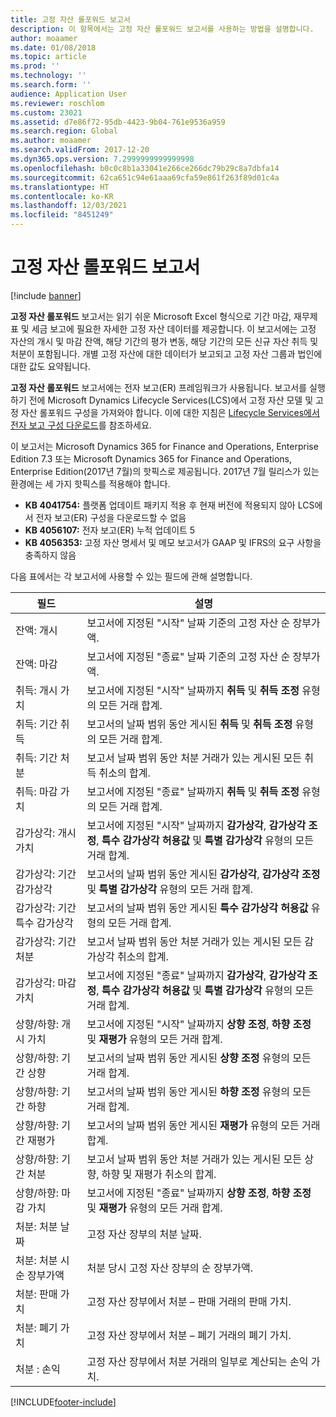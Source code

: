 ```yaml
---
title: 고정 자산 롤포워드 보고서
description: 이 항목에서는 고정 자산 롤포워드 보고서를 사용하는 방법을 설명합니다.
author: moaamer
ms.date: 01/08/2018
ms.topic: article
ms.prod: ''
ms.technology: ''
ms.search.form: ''
audience: Application User
ms.reviewer: roschlom
ms.custom: 23021
ms.assetid: d7e86f72-95db-4423-9b04-761e9536a959
ms.search.region: Global
ms.author: moaamer
ms.search.validFrom: 2017-12-20
ms.dyn365.ops.version: 7.2999999999999998
ms.openlocfilehash: b0c0c8b1a33041e266ce266dc79b29c8a7dbfa14
ms.sourcegitcommit: 62ca651c94e61aaa69cfa59e861f263f89d01c4a
ms.translationtype: HT
ms.contentlocale: ko-KR
ms.lasthandoff: 12/03/2021
ms.locfileid: "8451249"
---
```

# <a name="fixed-assets-roll-forward-report"></a>고정 자산 롤포워드 보고서

[!include [banner](../includes/banner.md)]

**고정 자산 롤포워드** 보고서는 읽기 쉬운 Microsoft Excel 형식으로 기간 마감, 재무제표 및 세금 보고에 필요한 자세한 고정 자산 데이터를 제공합니다. 이 보고서에는 고정 자산의 개시 및 마감 잔액, 해당 기간의 평가 변동, 해당 기간의 모든 신규 자산 취득 및 처분이 포함됩니다. 개별 고정 자산에 대한 데이터가 보고되고 고정 자산 그룹과 법인에 대한 값도 요약됩니다.

**고정 자산 롤포워드** 보고서에는 전자 보고(ER) 프레임워크가 사용됩니다. 보고서를 실행하기 전에 Microsoft Dynamics Lifecycle Services(LCS)에서 고정 자산 모델 및 고정 자산 롤포워드 구성을 가져와야 합니다. 이에 대한 지침은 [Lifecycle Services에서 전자 보고 구성 다운로드](/dynamics365/unified-operations/dev-itpro/analytics/download-electronic-reporting-configuration-lcs)를 참조하세요.

이 보고서는 Microsoft Dynamics 365 for Finance and Operations, Enterprise Edition 7.3 또는 Microsoft Dynamics 365 for Finance and Operations, Enterprise Edition(2017년 7월)의 핫픽스로 제공됩니다. 2017년 7월 릴리스가 있는 환경에는 세 가지 핫픽스를 적용해야 합니다.

- **KB 4041754:** 플랫폼 업데이트 패키지 적용 후 현재 버전에 적용되지 않아 LCS에서 전자 보고(ER) 구성을 다운로드할 수 없음
- **KB 4056107:** 전자 보고(ER) 누적 업데이트 5
- **KB 4056353:** 고정 자산 명세서 및 메모 보고서가 GAAP 및 IFRS의 요구 사항을 충족하지 않음

다음 표에서는 각 보고서에 사용할 수 있는 필드에 관해 설명합니다.


|                    필드                    |                                                                                                                                설명                                                                                                                                |
|---------------------------------------------|---------------------------------------------------------------------------------------------------------------------------------------------------------------------------------------------------------------------------------------------------------------------------|
|              잔액: 개시              |                                                                                           보고서에 지정된 "시작" 날짜 기준의 고정 자산 순 장부가액.                                                                                           |
|              잔액: 마감              |                                                                                            보고서에 지정된 "종료" 날짜 기준의 고정 자산 순 장부가액.                                                                                            |
|         취득: 개시 가치         |                                                 보고서에 지정된 "시작" 날짜까지 <strong>취득</strong> 및 <strong>취득 조정</strong> 유형의 모든 거래 합계.                                                  |
|      취득: 기간 취득      |                                                 보고서의 날짜 범위 동안 게시된 <strong>취득</strong> 및 <strong>취득 조정</strong> 유형의 모든 거래 합계.                                                  |
|       취득: 기간 처분        |                                                                        보고서 날짜 범위 동안 처분 거래가 있는 게시된 모든 취득 취소의 합계.                                                                        |
|         취득: 마감 가치         |                                                  보고서에 지정된 "종료" 날짜까지 <strong>취득</strong> 및 <strong>취득 조정</strong> 유형의 모든 거래 합계.                                                   |
|        감가상각: 개시 가치         | 보고서에 지정된 "시작" 날짜까지 <strong>감가상각</strong>, <strong>감가상각 조정</strong>, <strong>특수 감가상각 허용값</strong> 및 <strong>특별 감가상각</strong> 유형의 모든 거래 합계. |
|     감가상각: 기간 감가상각     |                         보고서의 날짜 범위 동안 게시된 <strong>감가상각</strong>, <strong>감가상각 조정</strong> 및 <strong>특별 감가상각</strong> 유형의 모든 거래 합계.                          |
| 감가상각: 기간 특수 감가상각 |                                                              보고서의 날짜 범위 동안 게시된 <strong>특수 감가상각 허용값</strong> 유형의 모든 거래 합계.                                                               |
|       감가상각: 기간 처분       |                                                                       보고서 날짜 범위 동안 처분 거래가 있는 게시된 모든 감가상각 취소의 합계.                                                                        |
|        감가상각: 마감 가치         |  보고서에 지정된 "종료" 날짜까지 <strong>감가상각</strong>, <strong>감가상각 조정</strong>, <strong>특수 감가상각 허용값</strong> 및 <strong>특별 감가상각</strong> 유형의 모든 거래 합계.  |
|    상향/하향: 개시 가치     |                              보고서에 지정된 "시작" 날짜까지 <strong>상향 조정</strong>, <strong>하향 조정</strong> 및 <strong>재평가</strong> 유형의 모든 거래 합계.                               |
|   상향/하향: 기간 상향   |                                                                    보고서의 날짜 범위 동안 게시된 <strong>상향 조정</strong> 유형의 모든 거래 합계.                                                                    |
|  상향/하향: 기간 하향  |                                                                   보고서의 날짜 범위 동안 게시된 <strong>하향 조정</strong> 유형의 모든 거래 합계.                                                                   |
| 상향/하향: 기간 재평가  |                                                                        보고서의 날짜 범위 동안 게시된 <strong>재평가</strong> 유형의 모든 거래 합계.                                                                        |
|   상향/하향: 기간 처분   |                                                           보고서 날짜 범위 동안 처분 거래가 있는 게시된 모든 상향, 하향 및 재평가 취소의 합계.                                                           |
|    상향/하향: 마감 가치     |                               보고서에 지정된 "종료" 날짜까지 <strong>상향 조정</strong>, <strong>하향 조정</strong> 및 <strong>재평가</strong> 유형의 모든 거래 합계.                                |
|          처분: 처분 날짜           |                                                                                                                고정 자산 장부의 처분 날짜.                                                                                                                |
|    처분: 처분 시 순 장부가액    |                                                                                                    처분 당시 고정 자산 장부의 순 장부가액.                                                                                                    |
|            처분: 판매 가치            |                                                                                               고정 자산 장부에서 처분 – 판매 거래의 판매 가치.                                                                                                |
|           처분: 폐기 가치            |                                                                                               고정 자산 장부에서 처분 – 폐기 거래의 폐기 가치.                                                                                               |
|           처분 : 손익            |                                                                                 고정 자산 장부에서 처분 거래의 일부로 계산되는 손익 가치.                                                                                 |



[!INCLUDE[footer-include](../../includes/footer-banner.md)]
